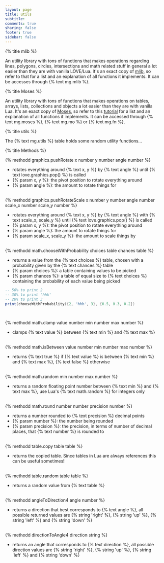 ```yaml
---
layout: page
title: utils 
subtitle:
comments: true
sharing: false
footer: true
sidebar: false 
---
```


{% title mlib %}

An utility library with tons of functions that makes operations regarding lines, polygons, circles,
intersections and math related stuff in general a lot easier than they are with vanilla LÖVE/Lua. It's
an exact copy of [mlib](http://github.com/davisdude/mlib), so refer to that for a list and an explanation
of all functions it implements. It can be accesses through {% text mg.mlib %}.

{% title Moses %}

An utility library with tons of functions that makes operations on tables, arrays, lists, collections and objects
a lot easier than they are with vanilla Lua. It's an exact copy of [Moses](http://github.com/Yonaba/Moses), so refer to this 
[tutorial](https://github.com/Yonaba/Moses/blob/master/doc/tutorial.md) for a list and an explanation of all functions
it implements. It can be accessed through {% text mg.moses %}, {% text mg.mo %} or {% text mg.fn %}.

{% title utils %}

The {% text mg.utils %} table holds some random utility functions...

{% title Methods %}

{% methodd graphics.pushRotate x number y number angle number %}

*   rotates everything around {% text x, y %} by {% text angle %} until {% text love.graphics.pop() %} is called
*   {% param x, y %}: the pivot position to rotate everything around
*   {% param angle %}: the amount to rotate things for
<br><br>

{% methodd graphics.pushRotateScale x number y number angle number scale_x number scale_y number %}

*   rotates everything around {% text x, y %} by {% text angle %} with {% text scale_x, scale_y %} 
until {% text love.graphics.pop() %} is called
*   {% param x, y %}: the pivot position to rotate everything around
*   {% param angle %}: the amount to rotate things for
*   {% param scale_x, scale_y %}: the amount to scale things by
<br><br>

{% methodd math.chooseWithProbability choices table chances table %}

*   returns a value from the {% text choices %} table, chosen with a probability given by the {% text chances %} table    
*   {% param choices %}: a table containing values to be picked
*   {% param chances %}: a table of equal size to {% text choices %} containing the probability of each value being picked

~~~ lua
-- 50% to print 2
-- 30% to print 'hhh'
-- 20% to print 3
print(chooseWithProbability({2, 'hhh', 3}, {0.5, 0.3, 0.2})
~~~
<br>

{% methodd math.clamp value number min number max number %}

*   clamps {% text value %} between {% text min %} and {% text max %} 
<br><br>

{% methodd math.isBetween value number min number max number %}

*   returns {% text true %} if {% text value %} is between {% text min %} and {% text max %}, {% text false %} otherwise 
<br><br>

{% methodd math.random min number max number %}

*   returns a random floating point number between {% text min %} and {% text max %}, use Lua's {% text math.random %} for integers only
<br><br>

{% methodd math.round number number precision number %}

*   returns a number rounded to {% text precision %} decimal points
*   {% param number %}: the number being rounded
*   {% param precision %}: the precision, in terms of number of decimal places, that {% text number %} is rounded to
<br><br>


{% methodd table.copy table table %}

*   returns the copied table. Since tables in Lua are always references this can be useful sometimes!
<br><br>

{% methodd table.random table table %}

*   returns a random value from {% text table %} 
<br><br>

{% methodd angleToDirection4 angle number %}

*   returns a direction that best corresponds to {% text angle %}, all possible returned values are 
{% string 'right' %}, {% string 'up' %}, {% string 'left' %} and {% string 'down' %} 
<br><br>

{% methodd directionToAngle4 direction string %}

*   returns an angle that corresponds to {% text direction %}, all possible direction values are
{% string 'right' %}, {% string 'up' %}, {% string 'left' %} and {% string 'down' %} 
<br><br>
